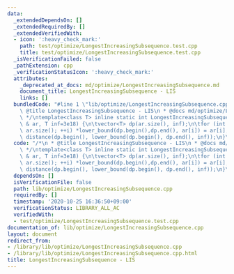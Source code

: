 ```yaml
---
data:
  _extendedDependsOn: []
  _extendedRequiredBy: []
  _extendedVerifiedWith:
  - icon: ':heavy_check_mark:'
    path: test/optimize/LongestIncreasingSubsequence.test.cpp
    title: test/optimize/LongestIncreasingSubsequence.test.cpp
  _isVerificationFailed: false
  _pathExtension: cpp
  _verificationStatusIcon: ':heavy_check_mark:'
  attributes:
    _deprecated_at_docs: md/optimize/LongestIncreasingSubsequence.md
    document_title: LongestIncreasingSubsequence - LIS
    links: []
  bundledCode: "#line 1 \"lib/optimize/LongestIncreasingSubsequence.cpp\"\n/*\n *\
    \ @title LongestIncreasingSubsequence - LIS\n * @docs md/optimize/LongestIncreasingSubsequence.md\n\
    \ */\ntemplate<class T> inline static int LongestIncreasingSubsequence(const vector<T>\
    \ & ar, T inf=3e18) {\n\tvector<T> dp(ar.size(), inf);\n\tfor (int i = 0; i <\
    \ ar.size(); ++i) *lower_bound(dp.begin(),dp.end(), ar[i]) = ar[i];\n\treturn\
    \ distance(dp.begin(), lower_bound(dp.begin(), dp.end(), inf));\n}\n"
  code: "/*\n * @title LongestIncreasingSubsequence - LIS\n * @docs md/optimize/LongestIncreasingSubsequence.md\n\
    \ */\ntemplate<class T> inline static int LongestIncreasingSubsequence(const vector<T>\
    \ & ar, T inf=3e18) {\n\tvector<T> dp(ar.size(), inf);\n\tfor (int i = 0; i <\
    \ ar.size(); ++i) *lower_bound(dp.begin(),dp.end(), ar[i]) = ar[i];\n\treturn\
    \ distance(dp.begin(), lower_bound(dp.begin(), dp.end(), inf));\n}\n"
  dependsOn: []
  isVerificationFile: false
  path: lib/optimize/LongestIncreasingSubsequence.cpp
  requiredBy: []
  timestamp: '2020-10-25 16:36:50+09:00'
  verificationStatus: LIBRARY_ALL_AC
  verifiedWith:
  - test/optimize/LongestIncreasingSubsequence.test.cpp
documentation_of: lib/optimize/LongestIncreasingSubsequence.cpp
layout: document
redirect_from:
- /library/lib/optimize/LongestIncreasingSubsequence.cpp
- /library/lib/optimize/LongestIncreasingSubsequence.cpp.html
title: LongestIncreasingSubsequence - LIS
---
```

